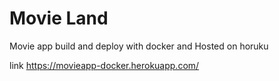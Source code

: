 # Movie Land
Movie app build and deploy with docker and Hosted on horuku

link https://movieapp-docker.herokuapp.com/
